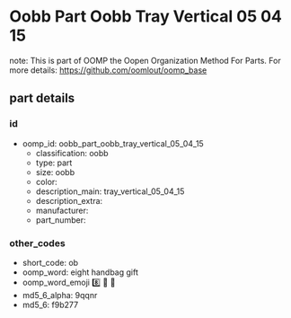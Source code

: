 # Oobb Part Oobb Tray Vertical 05 04 15  

note: This is part of OOMP the Oopen Organization Method For Parts. For more details: https://github.com/oomlout/oomp_base

##  part details





### id
* oomp_id: oobb_part_oobb_tray_vertical_05_04_15
  * classification: oobb
  * type: part
  * size: oobb
  * color: 
  * description_main: tray_vertical_05_04_15
  * description_extra: 
  * manufacturer: 
  * part_number: 

### other_codes
* short_code: ob
* oomp_word: eight handbag gift
* oomp_word_emoji :eight: :handbag: :gift:
* md5_6_alpha: 9qqnr
* md5_6: f9b277